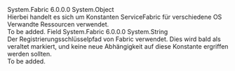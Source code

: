 <Type Name="FabricConstants" FullName="System.Fabric.FabricConstants">
  <TypeSignature Language="C#" Value="public static class FabricConstants" />
  <TypeSignature Language="ILAsm" Value=".class public auto ansi abstract sealed beforefieldinit FabricConstants extends System.Object" />
  <TypeSignature Language="DocId" Value="T:System.Fabric.FabricConstants" />
  <TypeSignature Language="VB.NET" Value="Public Class FabricConstants" />
  <TypeSignature Language="F#" Value="type FabricConstants = class" />
  <AssemblyInfo>
    <AssemblyName>System.Fabric</AssemblyName>
    <AssemblyVersion>6.0.0.0</AssemblyVersion>
  </AssemblyInfo>
  <Base>
    <BaseTypeName>System.Object</BaseTypeName>
  </Base>
  <Interfaces />
  <Docs>
    <summary>
      <para>
            Hierbei handelt es sich um Konstanten ServiceFabric für verschiedene OS Verwandte Ressourcen verwendet.
            </para>
    </summary>
    <remarks>To be added.</remarks>
  </Docs>
  <Members>
    <Member MemberName="FabricRegistryKeyPath">
      <MemberSignature Language="C#" Value="public const string FabricRegistryKeyPath;" />
      <MemberSignature Language="ILAsm" Value=".field public static literal string FabricRegistryKeyPath" />
      <MemberSignature Language="DocId" Value="F:System.Fabric.FabricConstants.FabricRegistryKeyPath" />
      <MemberSignature Language="VB.NET" Value="Public Const FabricRegistryKeyPath As String " />
      <MemberSignature Language="F#" Value="val mutable FabricRegistryKeyPath : string" Usage="System.Fabric.FabricConstants.FabricRegistryKeyPath" />
      <MemberType>Field</MemberType>
      <AssemblyInfo>
        <AssemblyName>System.Fabric</AssemblyName>
        <AssemblyVersion>6.0.0.0</AssemblyVersion>
      </AssemblyInfo>
      <ReturnValue>
        <ReturnType>System.String</ReturnType>
      </ReturnValue>
      <Docs>
        <summary>
            Der Registrierungsschlüsselpfad von Fabric verwendet. Dies wird bald als veraltet markiert, und keine neue Abhängigkeit auf diese Konstante ergriffen werden sollten.
            </summary>
        <remarks>To be added.</remarks>
      </Docs>
    </Member>
  </Members>
</Type>